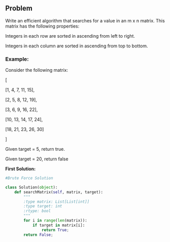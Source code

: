 ## Problem

Write an efficient algorithm that searches for a value in an m x n matrix. This matrix has the following properties:

Integers in each row are sorted in ascending from left to right.

Integers in each column are sorted in ascending from top to bottom.

### Example:

Consider the following matrix:

[

  [1,   4,  7, 11, 15],

  [2,   5,  8, 12, 19],

  [3,   6,  9, 16, 22],

  [10, 13, 14, 17, 24],

  [18, 21, 23, 26, 30]

]

Given target = 5, return true.

Given target = 20, return false

**First Solution:**
```python
#Brute Force Solution

class Solution(object):
    def searchMatrix(self, matrix, target):
        """
        :type matrix: List[List[int]]
        :type target: int
        :rtype: bool
        """
        for i in range(len(matrix)):
            if target in matrix[i]:
                return True;
        return False;
```

